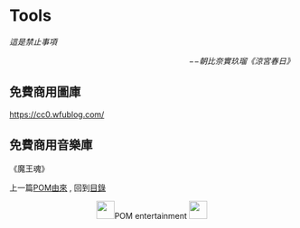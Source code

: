 # Tools

*這是禁止事項*  
<p align="right"><i>−−朝比奈實玖瑠《涼宮春日》</i></p>


## 免費商用圖庫
https://cc0.wfublog.com/

## 免費商用音樂庫
《魔王魂》

上一篇[POM由來](https://partiallyorderedmagic.github.io/Setting/Appendix/POM) ,
回到[目錄](https://partiallyorderedmagic.github.io/#appendix)


<p align="center"><img src="https://github.com/PartiallyOrderedMagic/PartiallyOrderedMagic.github.io/raw/master/Icon/Design/4Element.svg" Height="32" />POM entertainment <img src="https://github.com/PartiallyOrderedMagic/PartiallyOrderedMagic.github.io/raw/master/Icon/Transparent/POM.png" Height="32" /></p>
